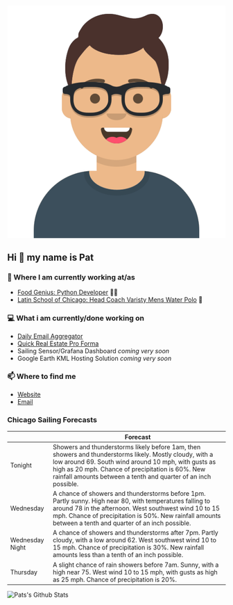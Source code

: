 [![Social banner for p-j-falconer](https://raw.githubusercontent.com/P-J-FALCONER/P-J-FALCONER/master/assets/avataaars.svg)](https://patfalconer.com/)
## Hi :wave: my name is Pat

### 💼 Where I am currently working at/as
- [Food Genius: Python Developer](https://getfoodgenius.com/) 🍔🐍
- [Latin School of Chicago: Head Coach Varisty Mens Water Polo](https://www.latinschool.org/) 🤽


### 💻 What i am currently/done working on
 - [Daily Email Aggregator](https://github.com/P-J-FALCONER/dott_daily_mail)
 - [Quick Real Estate Pro Forma](https://github.com/P-J-FALCONER/henry)
 - Sailing Sensor/Grafana Dashboard *coming very soon*
 - Google Earth KML Hosting Solution *coming very soon*

### 📫 Where to find me
 - [Website](https://patfalconer.com/)
 - [Email](mailto:patrick.j.falconer@gmail.com)


### Chicago Sailing Forecasts
|   | Forecast  |
|---|---|
| Tonight | Showers and thunderstorms likely before 1am, then showers and thunderstorms likely. Mostly cloudy, with a low around 69. South wind around 10 mph, with gusts as high as 20 mph. Chance of precipitation is 60%. New rainfall amounts between a tenth and quarter of an inch possible. |
| Wednesday | A chance of showers and thunderstorms before 1pm. Partly sunny. High near 80, with temperatures falling to around 78 in the afternoon. West southwest wind 10 to 15 mph. Chance of precipitation is 50%. New rainfall amounts between a tenth and quarter of an inch possible. |
| Wednesday Night | A chance of showers and thunderstorms after 7pm. Partly cloudy, with a low around 62. West southwest wind 10 to 15 mph. Chance of precipitation is 30%. New rainfall amounts less than a tenth of an inch possible. |
| Thursday | A slight chance of rain showers before 7am. Sunny, with a high near 75. West wind 10 to 15 mph, with gusts as high as 25 mph. Chance of precipitation is 20%. |

![Pats's Github Stats](https://github-readme-stats.vercel.app/api?username=p-j-falconer&show_icons=true&theme=radical)
